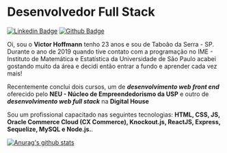 # **Desenvolvedor Full Stack**

[![Linkedin Badge](https://img.shields.io/badge/-LinkedIn-blue?style=flat-square&logo=Linkedin&logoColor=white&link=https://www.linkedin.com/in/victorhoffmann/)](https://www.linkedin.com/in/victorhoffmann/)
[![Github Badge](https://img.shields.io/badge/-Github-000?style=flat-square&logo=Github&logoColor=white&link=https://github.com/victorhoffmann)](https://github.com/victorhoffmann)

Oi, sou o **Victor Hoffmann** tenho 23 anos e sou de Taboão da Serra - SP.
Durante o ano de 2019 quando tive contato com a programação no IME - Instituto de Matemática e Estatística da Universidade de São Paulo acabei gostando muito da área e decidi então entrar a fundo e aprender cada vez mais!

Recentemente conclui dois cursos, um de ***desenvolvimento web front end*** oferecido pelo **NEU - Núcleo de Empreendedorismo da USP** e outro de ***desenvolvimento web full stack*** na **Digital House** 

Sou um profissional capacitado nas seguintes tecnologias: **HTML, CSS, JS, Oracle Commerce Cloud (CX Commerce), Knockout.js, ReactJS, Express, Sequelize, MySQL e Node.js.**.

[![Anurag's github stats](https://github-readme-stats.vercel.app/api?username=victorhoffmann)](https://github.com/anuraghazra/github-readme-stats)
